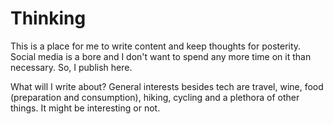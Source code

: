 # Thinking

This is a place for me to write content and keep thoughts for posterity. Social media is a bore and I don't want to spend any more time on it than necessary. So, I publish here. 

What will I write about? General interests besides tech are travel, wine, food (preparation and consumption), hiking, cycling and a plethora of other things. It might be interesting or not. 